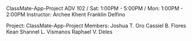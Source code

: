 ClassMate-App-Project
ADV 102 / Sat: 1:00PM - 5:00PM / Mon: 1:00PM - 2:00PM
Instructor: Archee Khent Franklin Delfino

Project: ClassMate-App-Project
Members:
Joshua T. Oro
Cassiel B. Flores
Kean Shannel L. Vismanos
Raphael V. Deles
